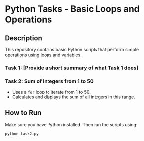 # Python Tasks - Basic Loops and Operations

## Description

This repository contains basic Python scripts that perform simple operations using loops and variables.

### Task 1: [Provide a short summary of what Task 1 does]

### Task 2: Sum of Integers from 1 to 50
- Uses a `for` loop to iterate from 1 to 50.
- Calculates and displays the sum of all integers in this range.

## How to Run

Make sure you have Python installed. Then run the scripts using:

```bash
python task2.py

